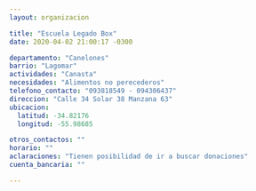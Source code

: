 ```yaml
---
layout: organizacion

title: "Escuela Legado Box"
date: 2020-04-02 21:00:17 -0300

departamento: "Canelones"
barrio: "Lagomar"
actividades: "Canasta"
necesidades: "Alimentos no perecederos"
telefono_contacto: "093818549 - 094306437"
direccion: "Calle 34 Solar 38 Manzana 63"
ubicacion:
  latitud: -34.82176
  longitud: -55.98685

otros_contactos: ""
horario: ""
aclaraciones: "Tienen posibilidad de ir a buscar donaciones"
cuenta_bancaria: ""

---
```

